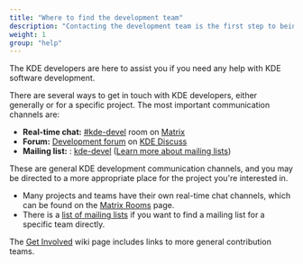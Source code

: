 ```yaml
---
title: "Where to find the development team"
description: "Contacting the development team is the first step to being a part of the community"
weight: 1
group: "help"
---
```


The KDE developers are here to assist you if you need any help with KDE software development.

There are several ways to get in touch with KDE developers, either generally or for a specific project. The most important communication channels are:
* **Real-time chat:** [#kde-devel](https://webchat.kde.org/#/room/#kde-devel:kde.org) room on [Matrix](https://community.kde.org/Matrix)
* **Forum:** [Development forum](https://discuss.kde.org/c/development/10) on [KDE Discuss](https://discuss.kde.org)
* **Mailing list:** : [kde-devel](https://mail.kde.org/mailman/listinfo/kde-devel ) ([Learn more about mailing lists](http://kde.org/support/#mailinglists))

These are general KDE development communication channels, and you may be directed to a more appropriate place for the project you're interested in.

* Many projects and teams have their own real-time chat channels, which can be found on the [Matrix Rooms](https://community.kde.org/Matrix#Rooms) page.
* There is a [list of mailing lists](http://www.kde.org/mailinglists/) if you want to find a mailing list for a specific team directly.

The [Get Involved](https://community.kde.org/Get_Involved) wiki page includes links to more general contribution teams.
